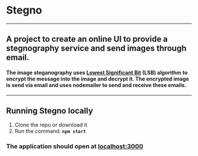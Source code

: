 # **Stegno**
---

## A project to create an online UI to provide a stegnography service and send images through email.

#### The image steganography uses [Lowest Significant Bit](https://www.geeksforgeeks.org/lsb-based-image-steganography-using-matlab/) (LSB) algorithm to encrypt the message into the image and decrypt it. The encrypted image is send via email and uses nodemailer to send and receive these emails.

---
## Running Stegno locally

1.    Clone the repo or download it 
2.    Run the command: **`npm start`**


### The application should open at [localhost:3000](http://localhost:3000/)

        